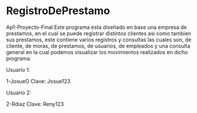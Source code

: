 # RegistroDePrestamo
Ap1-Proyecto-Final
Este programa esta diseñado en base una empresa de prestamos,
en el cual se puede registrar distintos clientes asi como tambien sus prestamos, este contiene varios registros y consultas las cuales son, 
de cliente, de moras, de prestamos, de usuarios, de empleados y una consulta general en la cual podemos visualizar los movimientos realizados en dicho programa.

Usuario 1:
  
1-JosueO
Clave: Josue123

Usuario 2:

2-Rdiaz
Clave: Reny123
